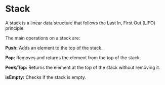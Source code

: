 # Stack

A stack is a linear data structure that follows the Last In, First Out (LIFO) principle. 

The main operations on a stack are:

**Push:** Adds an element to the top of the stack.

**Pop:** Removes and returns the element from the top of the stack.

**Peek/Top:** Returns the element at the top of the stack without removing it.

**isEmpty:** Checks if the stack is empty.
